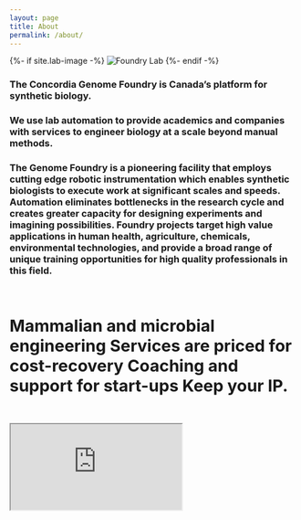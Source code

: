```yaml
---
layout: page
title: About
permalink: /about/
---
```


<div class="row">
    <div class="col-6">
        {%- if site.lab-image -%}
            <img src="{{ site.lab-image | relative_url }}" alt="Foundry Lab">
        {%- endif -%}
    </div>
    <div class="col-6">
        <h3>
        The Concordia Genome Foundry is Canada’s platform for synthetic biology.
        </h3> 
        <h3>
        We use lab automation to provide academics and companies with services to 
        engineer biology at a scale beyond manual methods.
        </h3>
        <h3>
        The Genome Foundry is a pioneering facility that employs cutting edge
        robotic instrumentation which enables synthetic biologists to execute work at
        significant scales and speeds. Automation eliminates bottlenecks in the research
        cycle and creates greater capacity for designing experiments and imagining
        possibilities. Foundry projects target high value applications in human health,
        agriculture, chemicals, environmental technologies, and provide a broad
        range of unique training opportunities for high quality professionals in this field.
        </h3>
    </div>
</div>
<div class="center_text">
    <h1 style="font-size:3vw; padding-top: 3vw; padding-bottom: 3vw"> 
        Mammalian and microbial engineering
        Services are priced for cost-recovery
        Coaching and support for start-ups
        Keep your IP. 
    </h1>
</div>

<div class="video-container">
    <iframe src="https://www.youtube.com/embed/pxanF3hZ4wk" allow="accelerometer; clipboard-write; encrypted-media; gyroscope; picture-in-picture" allowfullscreen> </iframe>
</div>
